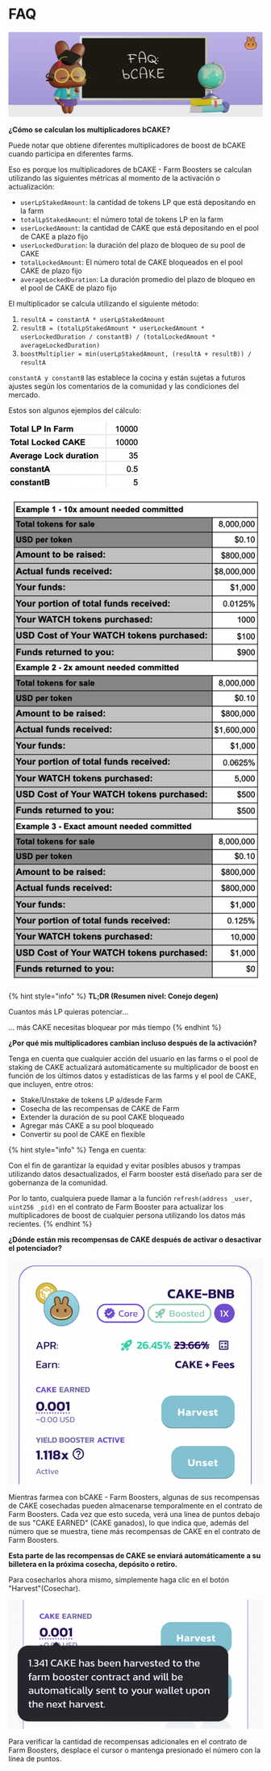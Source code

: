# FAQ

![](<../../../.gitbook/assets/image (14).png>)

**¿Cómo se calculan los multiplicadores bCAKE?**&#x20;

Puede notar que obtiene diferentes multiplicadores de boost de bCAKE cuando participa en diferentes farms.&#x20;

Eso es porque los multiplicadores de bCAKE - Farm Boosters se calculan utilizando las siguientes métricas al momento de la activación o actualización:

* `userLpStakedAmount`: la cantidad de tokens LP que está depositando en la farm
* `totalLpStakedAmount`: el número total de tokens LP en la farm
* `userLockedAmount`: la cantidad de CAKE que está depositando en el pool de CAKE a plazo fijo&#x20;
* `userLockedDuration`: la duración del plazo de bloqueo de su pool de CAKE
* `totalLockedAmount`: El número total de CAKE bloqueados en el pool CAKE de plazo fijo&#x20;
* `averageLockedDuration`: La duración promedio del plazo de bloqueo en el pool de CAKE de plazo fijo

El multiplicador se calcula utilizando el siguiente método:&#x20;

1. `resultA = constantA * userLpStakedAmount`&#x20;
2. `resultB = (totalLpStakedAmount * userLockedAmount * userLockedDuration / constantB) / (totalLockedAmount * averageLockedDuration)`&#x20;
3. `boostMultiplier = min(userLpStakedAmount, (resultA + resultB)) / resultA`&#x20;

`constantA y constantB` las establece la cocina y están sujetas a futuros ajustes según los comentarios de la comunidad y las condiciones del mercado.&#x20;

Estos son algunos ejemplos del cálculo:

![](<../../../.gitbook/assets/image (55).png>)

![](<../../../.gitbook/assets/image (12).png>)

{% hint style="info" %}
**TL;DR (Resumen nivel: Conejo degen)**

Cuantos más LP quieras potenciar...

... más CAKE necesitas bloquear por más tiempo&#x20;
{% endhint %}

**¿Por qué mis multiplicadores cambian incluso después de la activación?**&#x20;

Tenga en cuenta que cualquier acción del usuario en las farms o el pool de staking de CAKE actualizará automáticamente su multiplicador de boost en función de los últimos datos y estadísticas de las farms y el pool de CAKE, que incluyen, entre otros:&#x20;

* Stake/Unstake de tokens LP a/desde Farm&#x20;
* Cosecha de las recompensas de CAKE de Farm&#x20;
* Extender la duración de su pool CAKE bloqueado
* Agregar más CAKE a su pool bloqueado&#x20;
* Convertir su pool de CAKE en flexible&#x20;

{% hint style="info" %}
Tenga en cuenta:&#x20;

Con el fin de garantizar la equidad y evitar posibles abusos y trampas utilizando datos desactualizados, el Farm booster está diseñado para ser de gobernanza de la comunidad.&#x20;

Por lo tanto, cualquiera puede llamar a la función `refresh(address _user, uint256 _pid)` en el contrato de Farm Booster para actualizar los multiplicadores de boost de cualquier persona utilizando los datos más recientes.&#x20;
{% endhint %}

**¿Dónde están mis recompensas de CAKE después de activar o desactivar el potenciador?**

![](<../../../.gitbook/assets/image (4).png>)

Mientras farmea con bCAKE - Farm Boosters, algunas de sus recompensas de CAKE cosechadas pueden almacenarse temporalmente en el contrato de Farm Boosters. Cada vez que esto suceda, verá una línea de puntos debajo de sus "CAKE EARNED" (CAKE ganados), lo que indica que, además del número que se muestra, tiene más recompensas de CAKE en el contrato de Farm Boosters.&#x20;

**Esta parte de las recompensas de CAKE se enviará automáticamente a su billetera en la próxima cosecha, depósito o retiro.**&#x20;

Para cosecharlos ahora mismo, simplemente haga clic en el botón "Harvest"(Cosechar).

![](<../../../.gitbook/assets/image (3).png>)

Para verificar la cantidad de recompensas adicionales en el contrato de Farm Boosters, desplace el cursor o mantenga presionado el número con la línea de puntos.&#x20;

